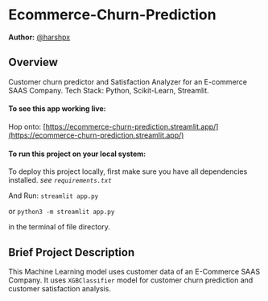 # Ecommerce-Churn-Prediction
**Author:** [@harshpx](https://github.com/harshpx)

## Overview
Customer churn predictor and Satisfaction Analyzer for an E-commerce SAAS Company.
Tech Stack: Python, Scikit-Learn, Streamlit.

#### To see this app working live: 
Hop onto: [https://ecommerce-churn-prediction.streamlit.app/](https://ecommerce-churn-prediction.streamlit.app/)


#### To run this project on your local system: 
To deploy this project locally, first make sure you have all dependencies installed. *see ```requirements.txt```*

And Run: ```streamlit app.py```

or ```python3 -m streamlit app.py``` 

in the terminal of file directory.


## Brief Project Description
This Machine Learning model uses customer data of an E-Commerce SAAS Company. 
It uses ```XGBClassifier``` model for customer churn prediction and customer satisfaction analysis.
